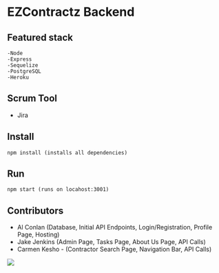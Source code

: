 # EZContractz Backend

## Featured stack

    -Node
    -Express
    -Sequelize
    -PostgreSQL
    -Heroku

## Scrum Tool

- Jira

## Install

    npm install (installs all dependencies)

## Run

    npm start (runs on locahost:3001)

## Contributors

- Al Conlan (Database, Initial API Endpoints, Login/Registration, Profile Page, Hosting)
- Jake Jenkins (Admin Page, Tasks Page, About Us Page, API Calls)
- Carmen Kesho - (Contractor Search Page, Navigation Bar, API Calls)

<a href="https://github.com/jakejenk/DC_Full_Stack/graphs/contributors">
  <img src="https://contrib.rocks/image?repo=jakejenk/DC_Full_Stack" />
</a>
